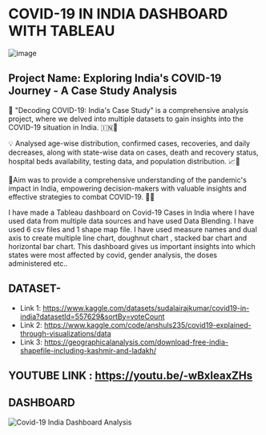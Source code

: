 # COVID-19 IN INDIA DASHBOARD WITH TABLEAU

![image](https://github.com/khanaalmeen/Covid-19-Cases-in-India-Tableau/assets/106391555/30aae041-a607-4a4c-a698-fbd6e3f600ff)




## Project Name: Exploring India's COVID-19 Journey - A Case Study Analysis

🔎 "Decoding COVID-19: India's Case Study" is a comprehensive analysis project, where we delved into multiple datasets to gain insights into the COVID-19 situation in India. 🇮🇳🦠

💡 Analysed age-wise distribution, confirmed cases, recoveries, and daily decreases, along with state-wise data on cases, death and recovery status, hospital beds availability, testing data, and population distribution. 📈🏥

🎯Aim was to provide a comprehensive understanding of the pandemic's impact in India, empowering decision-makers with valuable insights and effective strategies to combat COVID-19. 🤝💪

I have made a Tableau dashboard on Covid-19 Cases in India where I have used data from multiple data sources and have used Data Blending. 
 I have used 6 csv files and 1 shape map file.
 I have used measure names and dual axis to create multiple line chart, doughnut chart , stacked bar chart and horizontal bar chart.
 This dashboard gives us important insights into which states were most affected by covid, gender analysis, the doses administered etc..

## DATASET- 
 - Link 1: https://www.kaggle.com/datasets/sudalairajkumar/covid19-in-india?datasetId=557629&sortBy=voteCount
 - Link 2: https://www.kaggle.com/code/anshuls235/covid19-explained-through-visualizations/data
 - Link 3: https://geographicalanalysis.com/download-free-india-shapefile-including-kashmir-and-ladakh/


## YOUTUBE LINK : https://youtu.be/-wBxleaxZHs


## DASHBOARD
![Covid-19 India Dashboard Analysis](https://github.com/khanaalmeen/Tableau/assets/106391555/70f2ea25-e02f-4b7e-adde-49eec7a3be91)

